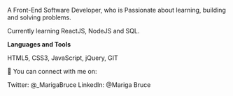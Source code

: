 A Front-End Software Developer, who is Passionate about learning, building and solving problems.

Currently learning ReactJS, NodeJS and SQL.

**Languages and Tools**

HTML5, CSS3, JavaScript, jQuery, GIT

🚀 You can connect with me on:

Twitter: @_MarigaBruce
LinkedIn: @Mariga Bruce
